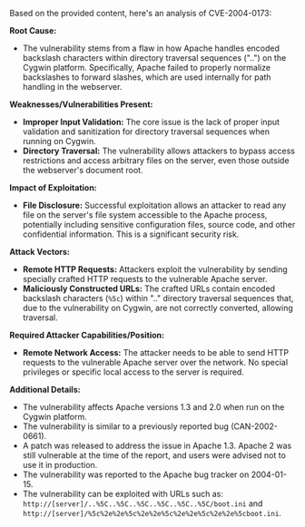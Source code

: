 Based on the provided content, here's an analysis of CVE-2004-0173:

**Root Cause:**
- The vulnerability stems from a flaw in how Apache handles encoded backslash characters within directory traversal sequences ("..") on the Cygwin platform. Specifically, Apache failed to properly normalize backslashes to forward slashes, which are used internally for path handling in the webserver.

**Weaknesses/Vulnerabilities Present:**
- **Improper Input Validation:** The core issue is the lack of proper input validation and sanitization for directory traversal sequences when running on Cygwin.
- **Directory Traversal:** The vulnerability allows attackers to bypass access restrictions and access arbitrary files on the server, even those outside the webserver's document root.

**Impact of Exploitation:**
- **File Disclosure:** Successful exploitation allows an attacker to read any file on the server's file system accessible to the Apache process, potentially including sensitive configuration files, source code, and other confidential information. This is a significant security risk.

**Attack Vectors:**
- **Remote HTTP Requests:** Attackers exploit the vulnerability by sending specially crafted HTTP requests to the vulnerable Apache server.
- **Maliciously Constructed URLs:** The crafted URLs contain encoded backslash characters (`%5c`) within ".." directory traversal sequences that, due to the vulnerability on Cygwin, are not correctly converted, allowing traversal.

**Required Attacker Capabilities/Position:**
- **Remote Network Access:** The attacker needs to be able to send HTTP requests to the vulnerable Apache server over the network. No special privileges or specific local access to the server is required.

**Additional Details:**
- The vulnerability affects Apache versions 1.3 and 2.0 when run on the Cygwin platform.
- The vulnerability is similar to a previously reported bug (CAN-2002-0661).
- A patch was released to address the issue in Apache 1.3. Apache 2 was still vulnerable at the time of the report, and users were advised not to use it in production.
- The vulnerability was reported to the Apache bug tracker on 2004-01-15.
- The vulnerability can be exploited with URLs such as: `http://[server]/..%5C..%5C..%5C..%5C..%5C..%5C/boot.ini` and `http://[server]/%5c%2e%2e%5c%2e%2e%5c%2e%2e%5c%2e%2e%5cboot.ini`.